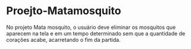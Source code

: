 # Proejto-Matamosquito
No projeto Mata mosquito, o usuário deve eliminar os mosquitos que aparecem na tela e em um tempo determinado sem que a quantidade de corações acabe, acarretando o fim da partida.
